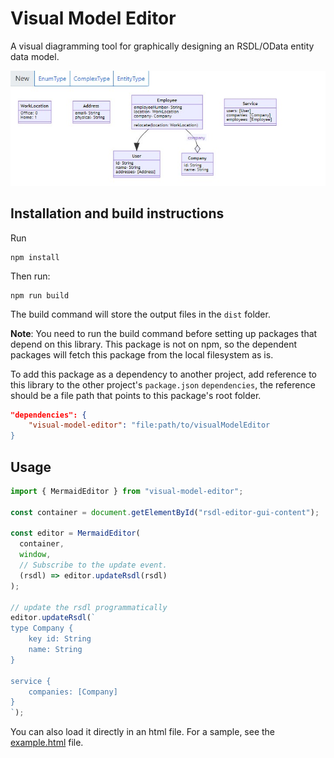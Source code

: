 # Visual Model Editor

A visual diagramming tool for graphically designing an RSDL/OData entity data model.

![Screenshot](./screenshot.jpeg)

## Installation and build instructions

Run

```
npm install
```

Then run:

```
npm run build
```

The build command will store the output files in the `dist` folder.

**Note**: You need to run the build command before setting up packages that depend on this library. This package is not on npm, so the dependent
packages will fetch this package from the local filesystem as is.

To add this package as a dependency to another project, add reference to this library to
the other project's `package.json` `dependencies`, the reference should be a file
path that points to this package's root folder.

```json
"dependencies": {
    "visual-model-editor": "file:path/to/visualModelEditor
}
```

## Usage

```ts
import { MermaidEditor } from "visual-model-editor";

const container = document.getElementById("rsdl-editor-gui-content");

const editor = MermaidEditor(
  container,
  window,
  // Subscribe to the update event.
  (rsdl) => editor.updateRsdl(rsdl)
);

// update the rsdl programmatically
editor.updateRsdl(`
type Company {
    key id: String
    name: String
}

service {
    companies: [Company]
}
`);
```

You can also load it directly in an html file. For a sample, see the [example.html](./example.html) file.
